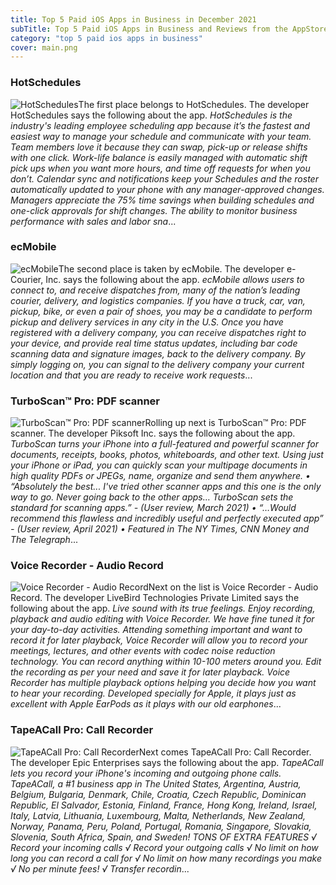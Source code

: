```yaml
---
title: Top 5 Paid iOS Apps in Business in December 2021
subTitle: Top 5 Paid iOS Apps in Business and Reviews from the AppStore in December 2021.
category: "top 5 paid ios apps in business"
cover: main.png
---
```


### HotSchedules

![HotSchedules](https://is2-ssl.mzstatic.com/image/thumb/Purple116/v4/29/fd/04/29fd04dc-ff58-8202-c83e-f02df39034b4/AppIcon-1x_U007emarketing-0-7-0-85-220.png/100x100bb.png)The first place belongs to HotSchedules. The developer HotSchedules says the following about the app. _HotSchedules is the industry's leading employee scheduling app because it’s the fastest and easiest way to manage your schedule and communicate with your team.    Team members love it because they can swap, pick-up or release shifts with one click. Work-life balance is easily managed with automatic shift pick ups when you want more hours, and time off requests for when you don’t.  Calendar sync and notifications keep your Schedules and the roster automatically updated to your phone with any manager-approved changes.  Managers appreciate the 75% time savings when building schedules and one-click approvals for shift changes.  The ability to monitor business performance with sales and labor sna_...

### ecMobile

![ecMobile](https://is3-ssl.mzstatic.com/image/thumb/Purple125/v4/bc/99/47/bc99475c-5861-b606-762b-ad1318acb2d7/AppIcon-0-0-1x_U007emarketing-0-0-0-5-0-0-sRGB-0-0-0-GLES2_U002c0-512MB-85-220-0-0.png/100x100bb.png)The second place is taken by ecMobile. The developer e-Courier, Inc. says the following about the app. _ecMobile allows users to connect to, and receive dispatches from, many of the nation’s leading courier, delivery, and logistics companies.  If you have a truck, car, van, pickup, bike, or even a pair of shoes, you may be a candidate to perform pickup and delivery services in any city in the U.S.  Once you have registered with a delivery company, you can receive dispatches right to your device, and provide real time status updates, including bar code scanning data and signature images, back to the delivery company.  By simply logging on, you can signal to the delivery company your current location and that you are ready to receive work requests_...

### TurboScan™ Pro: PDF scanner

![TurboScan™ Pro: PDF scanner](https://is1-ssl.mzstatic.com/image/thumb/Purple116/v4/15/2b/b7/152bb7c3-7f50-bc37-d51b-c5114f8ac5cd/AppIcon-0-1x_U007emarketing-0-7-0-85-220.png/100x100bb.png)Rolling up next is TurboScan™ Pro: PDF scanner. The developer Piksoft Inc. says the following about the app. _TurboScan turns your iPhone into a full-featured and powerful scanner for documents, receipts, books, photos, whiteboards, and other text. Using just your iPhone or iPad, you can quickly scan your multipage documents in high quality PDFs or JPEGs, name, organize and send them anywhere.  • “Absolutely the best... I've tried other scanner apps and this one is the only way to go. Never going back to the other apps… TurboScan sets the standard for scanning apps.” - (User review, March 2021)  • “…Would recommend this flawless and incredibly useful and perfectly executed app” - (User review, April 2021)  • Featured in The NY Times, CNN Money and The Telegraph_...

### Voice Recorder - Audio Record

![Voice Recorder - Audio Record](https://is5-ssl.mzstatic.com/image/thumb/Purple115/v4/4f/5f/57/4f5f575e-6600-31eb-cd13-6d162aba00dc/AppIcon-1x_U007emarketing-0-7-0-85-220.png/100x100bb.png)Next on the list is Voice Recorder - Audio Record. The developer LiveBird Technologies Private Limited says the following about the app. _Live sound with its true feelings. Enjoy recording, playback and audio editing with Voice Recorder. We have fine tuned it for your day-to-day activities. Attending something important and want to record it for later playback, Voice Recorder will allow you to record your meetings, lectures, and other events with codec noise reduction technology. You can record anything within 10-100 meters around you.  Edit the recording as per your need and save it for later playback. Voice Recorder has multiple playback options helping you decide how you want to hear your recording. Developed specially for Apple, it plays just as excellent with Apple EarPods as it plays with our old earphones_...

### TapeACall Pro: Call Recorder

![TapeACall Pro: Call Recorder](https://is2-ssl.mzstatic.com/image/thumb/Purple116/v4/7b/16/f8/7b16f845-f741-fe11-6111-3a88d34f2ae4/AppIcon-0-0-1x_U007emarketing-0-0-0-2-0-0-sRGB-0-0-0-GLES2_U002c0-512MB-85-220-0-0.png/100x100bb.png)Next comes TapeACall Pro: Call Recorder. The developer Epic Enterprises says the following about the app. _TapeACall lets you record your iPhone's incoming and outgoing phone calls.   TapeACall, a #1 business app in The United States, Argentina, Austria, Belgium, Bulgaria, Denmark, Chile, Croatia, Czech Republic, Dominican Republic, El Salvador, Estonia, Finland, France, Hong Kong, Ireland, Israel, Italy, Latvia, Lithuania, Luxembourg, Malta, Netherlands, New Zealand, Norway, Panama, Peru, Poland, Portugal, Romania, Singapore, Slovakia, Slovenia, South Africa, Spain, and Sweden!  TONS OF EXTRA FEATURES  √ Record your incoming calls  √ Record your outgoing calls  √ No limit on how long you can record a call for  √ No limit on how many recordings you make  √ No per minute fees!  √ Transfer recordin_...


